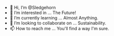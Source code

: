 - 👋 Hi, I’m @Sledgehorn
- 👀 I’m interested in ... The Future!
- 🌱 I’m currently learning ... Almost Anything.
- 💞️ I’m looking to collaborate on ... Sustainability.
- 📫 How to reach me ... You'll find a way I'm sure.

<!---
Sledgehorn/Sledgehorn is a ✨ special ✨ repository because its `README.md` (this file) appears on your GitHub profile.
You can click the Preview link to take a look at your changes.
--->
